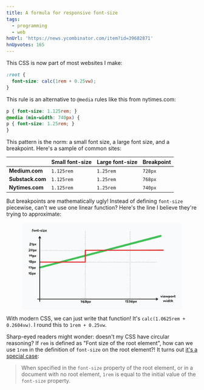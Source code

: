 ```yaml
---
title: A formula for responsive font-size
tags:
  - programming
  - web
hnUrl: 'https://news.ycombinator.com/item?id=39682871'
hnUpvotes: 165
---
```


This CSS is now part of most websites I make:

```css
:root {
  font-size: calc(1rem + 0.25vw);
}
```

This rule is an alternative to `@media` rules like this from nytimes.com:

```css
p { font-size: 1.125rem; }
@media (min-width: 740px) {
p { font-size: 1.25rem; }
}
```

This pattern is the norm:
a small font size, a large font size, and a breakpoint.
Here's a sample of common sites:

|                   | Small font-size | Large font-size | Breakpoint |
| ------------------|-----------------|-----------------|------------|
| **Medium.com**    | `1.125rem`      | `1.25rem`       | `728px`    |
| **Substack.com**  | `1.125rem`      | `1.25rem`       | `768px`    |
| **Nytimes.com**   | `1.125rem`      | `1.25rem`       | `740px`    |

But breakpoints are mathematically ugly!
Instead of defining `font-size` piecewise,
can't we use one linear function?
Here's the line I believe they're trying to approximate:

<p><img src="/assets/2024-03-12/chart.png" style="border: none; max-width: 30em; margin: 0 auto; display: block;" /></p>

With modern CSS, we can just write that function!
It's `calc(1.0625rem + 0.2604vw)`.
I round this to `1rem + 0.25vw`.

Sharp-eyed readers might wonder:
doesn't my CSS have circular reasoning?
If `rem` is defined as "Font size of the root element",
how can we use `1rem` in the definition of `font-size` on the root element?!
It turns out [it's a special case](https://www.w3.org/TR/css-values-3/#rem):

> When specified in the `font-size` property of the root element,
> or in a document with no root element,
> `1rem` is equal to the initial value of the `font-size` property.

